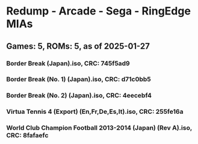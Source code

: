# Redump - Arcade - Sega - RingEdge MIAs
## Games: 5, ROMs: 5, as of 2025-01-27
### Border Break (Japan).iso, CRC: 745f5ad9
### Border Break (No. 1) (Japan).iso, CRC: d71c0bb5
### Border Break (No. 2) (Japan).iso, CRC: 4eecebf4
### Virtua Tennis 4 (Export) (En,Fr,De,Es,It).iso, CRC: 255fe16a
### World Club Champion Football 2013-2014 (Japan) (Rev A).iso, CRC: 8fafaefc
